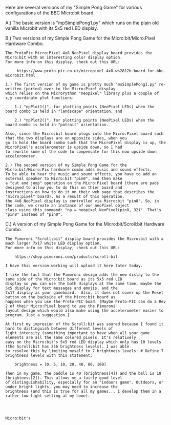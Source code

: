 Here are several versions of my "Simple Pong Game" for various configurations of the BBC Micro:bit board.

A.) The basic version is "mpSimplePong1.py" which runs on the plain old vanilla Microbit with its 5x5 red LED display.

B.) Two versions of my Simple Pong Game for the Micro:bit/Micro:Pixel Hardware Combo.

    The ProtoPic Micro:Pixel 4x8 NeoPixel display board provides the Micro:bit with an interesting color display option.
    For more info on this display, check out this URL:
    
         https://www.proto-pic.co.uk/micropixel-4x8-ws2812b-board-for-bbc-microbit.html

    1.) The first version of my game is pretty much "msSimplePong1.py" re-written (ported) over to the Micro:Pixel display 
    which relies on the MicroPython "neopixel" library plus a couple of x,y coordinate plot functions: 

        1.) "npPlot1()", for plotting points (NeoPixel LEDs) when the board combo is held in "landscape" orientation; and 
    
        2.) "npPlot2()", for plotting points (NeoPixel LEDs) when the board combo is held in "potrait" orientation.

    Also, since the Micro:bit board plugs into the Micro:Pixel board such that the two displays are on opposite sides, when you 
    go to hold the board combo such that the MicroPixel display is up, the MicroPixel's accelerometer is upside down, so I had 
    to rewrite some of the code to compensate for this now upside down accelerometer.
    
    2.) The second version of my Simple Pong Game for the Micro:bit/Micro:Pix hardware combo adds music and sound effects. 
    To be able to hear the music and sound effects, you have to add an external speaker to Micro:bit "pin0", and then make  
    a "cut and jump" operation on the Micro:Pixel board (there are pads designed to allow you to do this on thier board and 
    instructions on how to do it on their web page that describes the "micro:pixel" board). As a result of this operation, 
    the 4x8 NeoPixel display is controlled via Micro:bit "pin8". So, in the code, we create an instance of our neoPixel object
    class using this command: "np = neopixel.NeoPixel(pin8, 32)". That's "pin8" instead of "pin0".
    
C.) A version of my Simple Pong Game for the Micro:bit/Scroll:bit Hardware Combo.

    The Pimoroni "Scroll:bit" display board provides the Micro:bit with a much larger 7x17 white LED display option.
    For more info on this display, check out this URL:    
    
        https://shop.pimoroni.com/products/scroll-bit
    
    I have this version working will upload it here later today.
    
    I like the fact that the Pimoroni design adds the new dislay to the same side of the Micro:bit board as its 5x5 red LED 
    display so you can use the both displays at the same time, maybe the 5x5 display for text messages and emojis, and the 
    7x17 display as your gameboard.  Also, it does not cover up the Reset button on the backside of the Micro:bit board as 
    happens when you use the Proto-PIC boad. [Maybe Proto-PIC can do a Rev 2 of their Micro:Pixel board to use the Pimoroni 
    layout design which would also make using the accelerometer easier to program. Just a suggestion.]
    
    At first my impresion of the Scroll:bit was soured because I found it hard to distinguish between different levels of 
    light intensity (something important to have when all your game elements are all the same colored pixels. It's relatively 
    easy on the Micro:bit's 5x5 red LED display which only has 10 levels (the Scroll:bit has 256 brightness levels). I was able
    to resolve this by limiting myself to 7 brightness levels: # Define 7 brightness levels with this statement:
    
        brightness = [0, 5, 10, 20, 40, 80, 160]
    
    Then in my game, the paddle is 40 (brightness[4]) and the ball is 10 (brightness[2]). This allows me a fairly good level
    of distinguishability, especially for an "indoors game". Outdoors, or under bright lights, you may need to increase the 
    brightness (and this is true for all my games... I develop them in a rather low light setting at my home).
    
    
    
    
    Micro:bit's 
